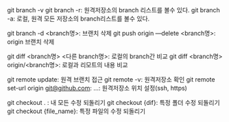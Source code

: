 git branch -v
git branch -r: 원격저장소의 branch 리스트를 볼수 있다.
git branch -a: 로컬, 원격 모든 저장소의 branch리스트를 볼수 있다.

git branch -d <branch명>: 브랜치 삭제
git push origin —delete <branch명>: origin 브랜치 삭제

git diff <branch명> <다른 branch명>: 로컬의 branch간 비교
git diff <branch명> origin/<branch명>: 로컬과 리모트의 내용 비교


git remote update: 원격 브랜치 접근
git remote -v: 원격저장소 확인
git remote set-url origin git@github.com: …: 원격저장소 위치 설정(ssh, https)

git checkout . : 내 모든 수정 되돌리기
git checkout {dif}:  특정 폴더 수정 되돌리기
git checkout {file_name}: 특정 파일의 수정 되돌리기
